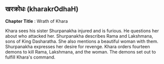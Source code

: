 ## खरक्रोधः (kharakrOdhaH)
**Chapter Title** : Wrath of Khara

Khara sees his sister Shurpanakha injured and is furious. He questions her about who attacked her. Shurpanakha describes Rama and Lakshmana, sons of King Dasharatha. She also mentions a beautiful woman with them. Shurpanakha expresses her desire for revenge. Khara orders fourteen demons to kill Rama, Lakshmana, and the woman. The demons set out to fulfill Khara's command.